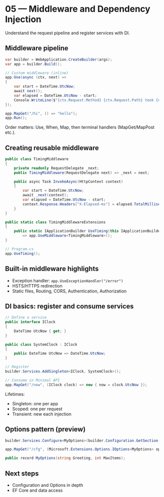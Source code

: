 # 05 — Middleware and Dependency Injection

Understand the request pipeline and register services with DI.

## Middleware pipeline
```csharp
var builder = WebApplication.CreateBuilder(args);
var app = builder.Build();

// Custom middleware (inline)
app.Use(async (ctx, next) =>
{
    var start = DateTime.UtcNow;
    await next();
    var elapsed = DateTime.UtcNow - start;
    Console.WriteLine($"{ctx.Request.Method} {ctx.Request.Path} took {elapsed.TotalMilliseconds:F0} ms");
});

app.MapGet("/hi", () => "hello");
app.Run();
```

Order matters: Use, When, Map, then terminal handlers (MapGet/MapPost etc.).

## Creating reusable middleware
```csharp
public class TimingMiddleware
{
    private readonly RequestDelegate _next;
    public TimingMiddleware(RequestDelegate next) => _next = next;

    public async Task InvokeAsync(HttpContext context)
    {
        var start = DateTime.UtcNow;
        await _next(context);
        var elapsed = DateTime.UtcNow - start;
        context.Response.Headers["X-Elapsed-ms"] = elapsed.TotalMilliseconds.ToString("F0");
    }
}

public static class TimingMiddlewareExtensions
{
    public static IApplicationBuilder UseTiming(this IApplicationBuilder app)
        => app.UseMiddleware<TimingMiddleware>();
}

// Program.cs
app.UseTiming();
```

## Built-in middleware highlights
- Exception handler: `app.UseExceptionHandler("/error")`
- HSTS/HTTPS redirection
- Static files, Routing, CORS, Authentication, Authorization

## DI basics: register and consume services
```csharp
// Define a service
public interface IClock
{
    DateTime UtcNow { get; }
}

public class SystemClock : IClock
{
    public DateTime UtcNow => DateTime.UtcNow;
}

// Register
builder.Services.AddSingleton<IClock, SystemClock>();

// Consume in Minimal API
app.MapGet("/now", (IClock clock) => new { now = clock.UtcNow });
```

Lifetimes:
- Singleton: one per app
- Scoped: one per request
- Transient: new each injection

## Options pattern (preview)
```csharp
builder.Services.Configure<MyOptions>(builder.Configuration.GetSection("MyOptions"));

app.MapGet("/cfg", (Microsoft.Extensions.Options.IOptions<MyOptions> opt) => opt.Value);

public record MyOptions(string Greeting, int MaxItems);
```

## Next steps
- Configuration and Options in depth
- EF Core and data access

